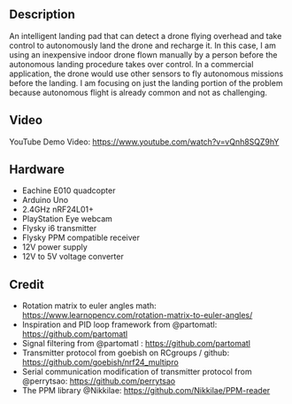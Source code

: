 ## Description  
An intelligent landing pad that can detect a drone flying overhead and take control to autonomously land the drone and recharge it. In this case, I am using an inexpensive indoor drone flown manually by a person before the autonomous landing procedure takes over control. In a commercial application, the drone would use other sensors to fly autonomous missions before the landing. I am focusing on just the landing portion of the problem because autonomous flight is already common and not as challenging.  

## Video  
YouTube Demo Video: https://www.youtube.com/watch?v=vQnh8SQZ9hY  

## Hardware
- Eachine E010 quadcopter 
- Arduino Uno 
- 2.4GHz nRF24L01+ 
- PlayStation Eye webcam  
- Flysky i6 transmitter 
- Flysky PPM compatible receiver  
- 12V power supply  
- 12V to 5V voltage converter  


## Credit  
- Rotation matrix to euler angles math: https://www.learnopencv.com/rotation-matrix-to-euler-angles/   
- Inspiration and PID loop framework from @partomatl: https://github.com/partomatl   
- Signal filtering from @partomatl : https://github.com/partomatl   
- Transmitter protocol from goebish on RCgroups / github: https://github.com/goebish/nrf24_multipro  
- Serial communication modification of transmitter protocol from @perrytsao:  https://github.com/perrytsao  
- The PPM library @Nikkilae: https://github.com/Nikkilae/PPM-reader  



